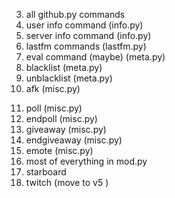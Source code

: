 <!-- 2. dogfact (fun.py) -->

<!-- 3. dog (fun.py) -->
<!-- 4. coinflip (fun.py) -->
<!-- 5. coinfliptimes (fun.py) -->

3. all github.py commands
     <!-- 7. help command lol (probably dont import from 2.x.x) -->
    <!-- 4. info command (info.py) -->
4. user info command (info.py)
5. server info command (info.py)
6. lastfm commands (lastfm.py)
     <!-- 8. link (links.py) -->
    <!-- 8. support logging -->
    <!-- 10. support (meta.py) -->
    <!-- 11. invite (meta.py) -->
    <!-- 17. ping (meta.py) -->
    <!-- 13. shutdown/restart (meta.py) // im just gonna use the github actions lol -->
    <!-- 19. patreon (meta.py) -->
7. eval command (maybe) (meta.py)
8. blacklist (meta.py)
9. unblacklist (meta.py)
10. afk (misc.py)
<!-- 24. per server prefixs -->
11. poll (misc.py)
12. endpoll (misc.py)
13. giveaway (misc.py)
14. endgiveaway (misc.py)
    <!-- 29. timebomb (misc.py) -->
    <!-- 21. vote (misc.py) -->
    <!-- 22. ownerprefix (misc.py) -->
    <!-- 21. overlay (misc.py) // scrapped -->
15. emote (misc.py)
16. most of everything in mod.py
17. starboard
18. twitch (move to v5 )
